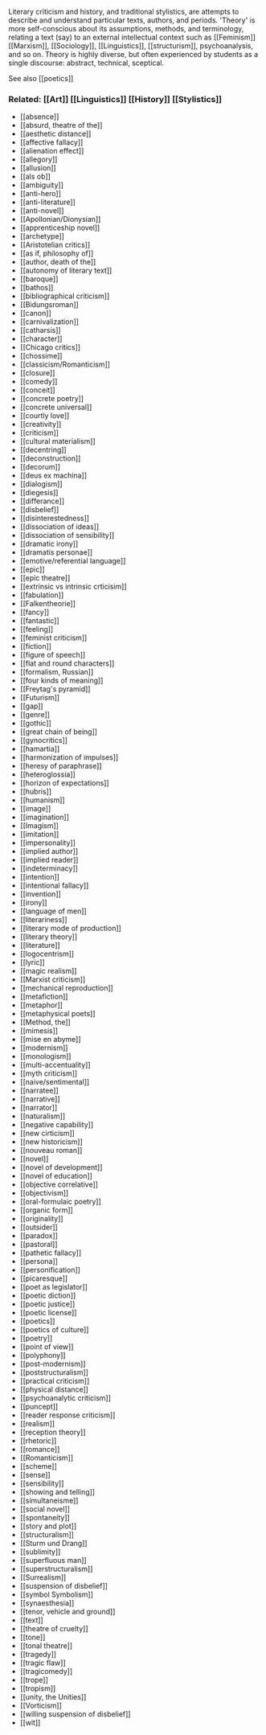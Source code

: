 Literary criticism and history, and traditional stylistics, are attempts to describe and understand particular texts, authors, and periods. 'Theory' is more self-conscious about its assumptions, methods, and terminology, relating a text (say) to an external intellectual context such as [[Feminism]] [[Marxism]], [[Sociology]], [[Linguistics]], [[structurism]], psychoanalysis, and so on. Theory is highly diverse, but often experienced by students as a single discourse: abstract, technical, sceptical.

See also [[poetics]]
### Related: [[Art]] [[Linguistics]] [[History]] [[Stylistics]]

- [[absence]]
- [[absurd, theatre of the]]
- [[aesthetic distance]]
- [[affective fallacy]]
- [[alienation effect]]
- [[allegory]]
- [[allusion]]
- [[als ob]]
- [[ambiguity]]
- [[anti-hero]]
- [[anti-literature]]
- [[anti-novel]]
- [[Apollonian/Dionysian]]
- [[apprenticeship novel]]
- [[archetype]]
- [[Aristotelian critics]]
- [[as if, philosophy of]]
- [[author, death of the]]
- [[autonomy of literary text]]
- [[baroque]]
- [[bathos]]
- [[bibliographical criticism]]
- [[Bidungsroman]]
- [[canon]]
- [[carnivalization]]
- [[catharsis]]
- [[character]]
- [[Chicago critics]]
- [[chossime]]
- [[classicism/Romanticism]]
- [[closure]]
- [[comedy]]
- [[conceit]]
- [[concrete poetry]]
- [[concrete universal]]
- [[courtly love]]
- [[creativity]]
- [[criticism]]
- [[cultural materialism]]
- [[decentring]]
- [[deconstruction]]
- [[decorum]]
- [[deus ex machina]]
- [[dialogism]]
- [[diegesis]]
- [[differance]]
- [[disbelief]]
- [[disinterestedness]]
- [[dissociation of ideas]]
- [[dissociation of sensibility]]
- [[dramatic irony]]
- [[dramatis personae]]
- [[emotive/referential language]]
- [[epic]]
- [[epic theatre]]
- [[extrinsic vs intrinsic crticisim]]
- [[fabulation]]
- [[Falkentheorie]]
- [[fancy]]
- [[fantastic]]
- [[feeling]]
- [[feminist criticism]]
- [[fiction]]
- [[figure of speech]]
- [[flat and round characters]]
- [[formalism, Russian]]
- [[four kinds of meaning]]
- [[Freytag's pyramid]]
- [[Futurism]]
- [[gap]]
- [[genre]]
- [[gothic]]
- [[great chain of being]]
- [[gynocritics]]
- [[hamartia]]
- [[harmonization of impulses]]
- [[heresy of paraphrase]]
- [[heteroglossia]]
- [[horizon of expectations]]
- [[hubris]]
- [[humanism]]
- [[image]]
- [[imagination]]
- [[Imagism]]
- [[imitation]]
- [[impersonality]]
- [[implied author]]
- [[implied reader]]
- [[indeterminacy]]
- [[intention]]
- [[intentional fallacy]]
- [[invention]]
- [[irony]]
- [[language of men]]
- [[literariness]]
- [[literary mode of production]]
- [[literary theory]]
- [[literature]]
- [[logocentrism]]
- [[lyric]]
- [[magic realism]]
- [[Marxist criticism]]
- [[mechanical reproduction]]
- [[metafiction]]
- [[metaphor]]
- [[metaphysical poets]]
- [[Method, the]]
- [[mimesis]]
- [[mise en abyme]]
- [[modernism]]
- [[monologism]]
- [[multi-accentuality]]
- [[myth criticism]]
- [[naive/sentimental]]
- [[narratee]]
- [[narrative]]
- [[narrator]]
- [[naturalism]]
- [[negative capability]]
- [[new cirticism]]
- [[new historicism]]
- [[nouveau roman]]
- [[novel]]
- [[novel of development]]
- [[novel of education]]
- [[objective correlative]]
- [[objectivism]]
- [[oral-formulaic poetry]]
- [[organic form]]
- [[originality]]
- [[outsider]]
- [[paradox]]
- [[pastoral]]
- [[pathetic fallacy]]
- [[persona]]
- [[personification]]
- [[picaresque]]
- [[poet as legislator]]
- [[poetic diction]]
- [[poetic justice]]
- [[poetic license]]
- [[poetics]]
- [[poetics of culture]]
- [[poetry]]
- [[point of view]]
- [[polyphony]]
- [[post-modernism]]
- [[poststructuralism]]
- [[practical criticism]]
- [[physical distance]]
- [[psychoanalytic criticism]]
- [[puncept]]
- [[reader response criticism]]
- [[realism]]
- [[reception theory]]
- [[rhetoric]]
- [[romance]]
- [[Romanticism]]
- [[scheme]]
- [[sense]]
- [[sensibility]]
- [[showing and telling]]
- [[simultaneisme]]
- [[social novel]]
- [[spontaneity]]
- [[story and plot]]
- [[structuralism]]
- [[Sturm und Drang]]
- [[sublimity]]
- [[superfluous man]]
- [[superstructuralism]]
- [[Surrealism]]
- [[suspension of disbelief]]
- [[symbol Symbolism]]
- [[synaesthesia]]
- [[tenor, vehicle and ground]]
- [[text]]
- [[theatre of cruelty]]
- [[tone]]
- [[tonal theatre]]
- [[tragedy]]
- [[tragic flaw]]
- [[tragicomedy]]
- [[trope]]
- [[tropism]]
- [[unity, the Unities]]
- [[Vorticism]]
- [[willing suspension of disbelief]]
- [[wit]]
